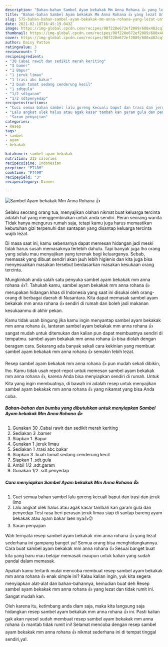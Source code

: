 ```yaml
---
description: "Bahan-bahan Sambel Ayam bekakak Mm Anna Rohana 👍 yang lezat Untuk Jualan"
title: "Bahan-bahan Sambel Ayam bekakak Mm Anna Rohana 👍 yang lezat Untuk Jualan"
slug: 575-bahan-bahan-sambel-ayam-bekakak-mm-anna-rohana-yang-lezat-untuk-jualan
date: 2021-02-18T16:45:19.043Z
image: https://img-global.cpcdn.com/recipes/98f220e672ef2089/680x482cq70/sambel-ayam-bekakak-mm-anna-rohana-👍-foto-resep-utama.jpg
thumbnail: https://img-global.cpcdn.com/recipes/98f220e672ef2089/680x482cq70/sambel-ayam-bekakak-mm-anna-rohana-👍-foto-resep-utama.jpg
cover: https://img-global.cpcdn.com/recipes/98f220e672ef2089/680x482cq70/sambel-ayam-bekakak-mm-anna-rohana-👍-foto-resep-utama.jpg
author: Daisy Patton
ratingvalue: 3
reviewcount: 7
recipeingredient:
- "30 Cabai rawit dan sedikit merah keriting"
- "3 bamer"
- "1 Bapur"
- "1 jeruk limau"
- "1 trasi abc bakar"
- "3 buah tomat sedang cenderung kecil"
- "1 sdtgula"
- "1/2 sdtgaram"
- "1/2 sdtpenyedap"
recipeinstructions:
- "Cuci semua bahan sambel lalu goreng kecuali baput dan trasi dan jeruk limo"
- "Lalu angkat ulek halus atau agak kasar tambah kan garam gula dan penyedap Test rasa beri perasan jeruk limau siap di santap bareng ayam bekakak atau ayam bakar laen nya👍😝"
- "Saran penyajian"
categories:
- Resep
tags:
- sambel
- ayam
- bekakak

katakunci: sambel ayam bekakak 
nutrition: 215 calories
recipecuisine: Indonesian
preptime: "PT18M"
cooktime: "PT49M"
recipeyield: "3"
recipecategory: Dinner

---
```



![Sambel Ayam bekakak Mm Anna Rohana 👍](https://img-global.cpcdn.com/recipes/98f220e672ef2089/680x482cq70/sambel-ayam-bekakak-mm-anna-rohana-👍-foto-resep-utama.jpg)

Selaku seorang orang tua, menyajikan olahan nikmat buat keluarga tercinta adalah hal yang menggembirakan untuk anda sendiri. Peran seorang  wanita Tidak hanya mengurus rumah saja, tetapi kamu juga harus memastikan kebutuhan gizi terpenuhi dan santapan yang disantap keluarga tercinta wajib lezat.

Di masa  saat ini, kamu sebenarnya dapat memesan hidangan jadi meski tidak harus susah memasaknya terlebih dahulu. Tapi banyak juga lho orang yang selalu mau menyajikan yang terenak bagi keluarganya. Sebab, memasak yang dibuat sendiri akan jauh lebih higienis dan kita juga bisa menyesuaikan masakan tersebut berdasarkan masakan kesukaan orang tercinta. 



Mungkinkah anda salah satu penyuka sambel ayam bekakak mm anna rohana 👍?. Tahukah kamu, sambel ayam bekakak mm anna rohana 👍 merupakan hidangan khas di Indonesia yang saat ini disukai oleh orang-orang di berbagai daerah di Nusantara. Kita dapat memasak sambel ayam bekakak mm anna rohana 👍 sendiri di rumah dan boleh jadi makanan kesukaanmu di akhir pekan.

Kamu tidak usah bingung jika kamu ingin menyantap sambel ayam bekakak mm anna rohana 👍, lantaran sambel ayam bekakak mm anna rohana 👍 sangat mudah untuk ditemukan dan kalian pun dapat membuatnya sendiri di tempatmu. sambel ayam bekakak mm anna rohana 👍 bisa diolah dengan beragam cara. Sekarang ada banyak sekali cara kekinian yang membuat sambel ayam bekakak mm anna rohana 👍 semakin lebih lezat.

Resep sambel ayam bekakak mm anna rohana 👍 pun mudah sekali dibikin, lho. Kamu tidak usah repot-repot untuk memesan sambel ayam bekakak mm anna rohana 👍, karena Anda bisa menyiapkan sendiri di rumah. Untuk Kita yang ingin membuatnya, di bawah ini adalah resep untuk menyajikan sambel ayam bekakak mm anna rohana 👍 yang nikamat yang bisa Anda coba.

<!--inarticleads1-->

##### Bahan-bahan dan bumbu yang dibutuhkan untuk menyiapkan Sambel Ayam bekakak Mm Anna Rohana 👍:

1. Gunakan 30 .Cabai rawit dan sedikit merah keriting
1. Sediakan 3 .bamer
1. Siapkan 1 .Bapur
1. Gunakan 1 .jeruk limau
1. Sediakan 1 .trasi abc bakar
1. Siapkan 3 .buah tomat sedang cenderung kecil
1. Siapkan 1 .sdt.gula
1. Ambil 1/2 .sdt.garam
1. Gunakan 1/2 .sdt.penyedap




<!--inarticleads2-->

##### Cara menyiapkan Sambel Ayam bekakak Mm Anna Rohana 👍:

1. Cuci semua bahan sambel lalu goreng kecuali baput dan trasi dan jeruk limo
1. Lalu angkat ulek halus atau agak kasar tambah kan garam gula dan penyedap Test rasa beri perasan jeruk limau siap di santap bareng ayam bekakak atau ayam bakar laen nya👍😝
1. Saran penyajian




Wah ternyata resep sambel ayam bekakak mm anna rohana 👍 yang lezat sederhana ini gampang banget ya! Semua orang bisa menghidangkannya. Cara buat sambel ayam bekakak mm anna rohana 👍 Sesuai banget buat kita yang baru mau belajar memasak maupun untuk kalian yang sudah pandai dalam memasak.

Apakah kamu tertarik mulai mencoba membuat resep sambel ayam bekakak mm anna rohana 👍 enak simple ini? Kalau kalian ingin, yuk kita segera menyiapkan alat-alat dan bahan-bahannya, kemudian buat deh Resep sambel ayam bekakak mm anna rohana 👍 yang lezat dan tidak rumit ini. Sangat mudah kan. 

Oleh karena itu, ketimbang anda diam saja, maka kita langsung saja hidangkan resep sambel ayam bekakak mm anna rohana 👍 ini. Pasti kalian gak akan nyesel sudah membuat resep sambel ayam bekakak mm anna rohana 👍 mantab tidak rumit ini! Selamat mencoba dengan resep sambel ayam bekakak mm anna rohana 👍 nikmat sederhana ini di tempat tinggal sendiri,ya!.


